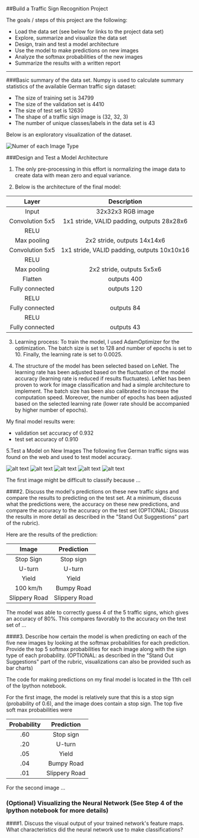 ##Build a Traffic Sign Recognition Project

The goals / steps of this project are the following:
* Load the data set (see below for links to the project data set)
* Explore, summarize and visualize the data set
* Design, train and test a model architecture
* Use the model to make predictions on new images
* Analyze the softmax probabilities of the new images
* Summarize the results with a written report


[//]: # (Image References)

[image1]: ./Histogram.png "Histogram"
[image2]: ./German_Sign_mages/1.jpg
[image3]: ./German_Sign_mages/2.jpg
[image4]: ./German_Sign_mages/3.jpg
[image5]: ./German_Sign_mages/4.jpg
[image6]: ./German_Sign_mages/5.jpg
[image8]: ./examples/placeholder.png "Traffic Sign 5"

---
###Basic summary of the data set.
Numpy is used to calculate summary statistics of the available German traffic sign dataset:

* The size of training set is 34799
* The size of the validation set is 4410
* The size of test set is 12630
* The shape of a traffic sign image is (32, 32, 3)
* The number of unique classes/labels in the data set is 43

Below is an exploratory visualization of the dataset.

![Numer of each Image Type][image1]

###Design and Test a Model Architecture

1. The only pre-processing in this effort is normalizing the image data to create data with mean zero and equal variance.

2. Below is the architecture of the final model:

| Layer         		|     Description	        					| 
|:---------------------:|:---------------------------------------------:| 
| Input         		| 32x32x3 RGB image   							| 
| Convolution 5x5     	| 1x1 stride, VALID padding, outputs 28x28x6 	|
| RELU					|												|
| Max pooling	      	| 2x2 stride,  outputs 14x14x6 				|
| Convolution 5x5     	| 1x1 stride, VALID padding, outputs 10x10x16 	|
| RELU					|												|
| Max pooling	      	| 2x2 stride,  outputs 5x5x6 				|
| Flatten					|outputs 400					|
| Fully connected					|outputs 120					|
| RELU					|												|
| Fully connected					|outputs 84					|
| RELU					|												|
| Fully connected					|outputs 43					|

3. Learning process: To train the model, I used AdamOptimizer for the optimization. The batch size is set to 128 and number of epochs is set to 10. Finally, the learning rate is set to 0.0025.

4. The structure of the model has been selected based on LeNet. The learning rate has been adjusted based on the fluctuation of the model accuracy (learning rate is reduced if results fluctuates). LeNet has been proven to work for image classification and had a simple architecture to implement. The batch size has been also calibrated to increase the computation speed. Moreover, the number of epochs has been adjusted based on the selected learning rate (lower rate should be accompanied by higher number of epochs).

My final model results were:
* validation set accuracy of 0.932 
* test set accuracy of 0.910

5.Test a Model on New Images
The following five German traffic signs was found on the web and used to test model accuracy.

![alt text][image2] ![alt text][image3] ![alt text][image4] 
![alt text][image5] ![alt text][image6]

The first image might be difficult to classify because ...

####2. Discuss the model's predictions on these new traffic signs and compare the results to predicting on the test set. At a minimum, discuss what the predictions were, the accuracy on these new predictions, and compare the accuracy to the accuracy on the test set (OPTIONAL: Discuss the results in more detail as described in the "Stand Out Suggestions" part of the rubric).

Here are the results of the prediction:

| Image			        |     Prediction	        					| 
|:---------------------:|:---------------------------------------------:| 
| Stop Sign      		| Stop sign   									| 
| U-turn     			| U-turn 										|
| Yield					| Yield											|
| 100 km/h	      		| Bumpy Road					 				|
| Slippery Road			| Slippery Road      							|


The model was able to correctly guess 4 of the 5 traffic signs, which gives an accuracy of 80%. This compares favorably to the accuracy on the test set of ...

####3. Describe how certain the model is when predicting on each of the five new images by looking at the softmax probabilities for each prediction. Provide the top 5 softmax probabilities for each image along with the sign type of each probability. (OPTIONAL: as described in the "Stand Out Suggestions" part of the rubric, visualizations can also be provided such as bar charts)

The code for making predictions on my final model is located in the 11th cell of the Ipython notebook.

For the first image, the model is relatively sure that this is a stop sign (probability of 0.6), and the image does contain a stop sign. The top five soft max probabilities were

| Probability         	|     Prediction	        					| 
|:---------------------:|:---------------------------------------------:| 
| .60         			| Stop sign   									| 
| .20     				| U-turn 										|
| .05					| Yield											|
| .04	      			| Bumpy Road					 				|
| .01				    | Slippery Road      							|


For the second image ... 

### (Optional) Visualizing the Neural Network (See Step 4 of the Ipython notebook for more details)
####1. Discuss the visual output of your trained network's feature maps. What characteristics did the neural network use to make classifications?


